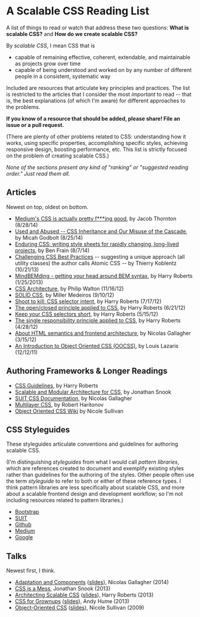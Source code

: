 # A Scalable CSS Reading List

A list of things to read or watch that address these two questions: **What is scalable CSS?** and **How do we create scalable CSS?**

By *scalable CSS*, I mean CSS that is
- capable of remaining effective, coherent, extendable, and maintainable as projects grow over time
- capable of being understood and worked on by any number of different people in a consistent, systematic way

Included are resources that articulate key principles and practices. The list is restricted to the articles that I consider the most *important* to read -- that is, the best explanations (of which I'm aware) for different approaches to the problems.

**If you know of a resource that should be added, please share! File an issue or a pull request.**

(There are plenty of other problems related to CSS: understanding how it works, using specific properties, accomplishing specific styles, achieving responsive design, boosting performance, etc. This list is strictly focused on the problem of creating scalable CSS.)

*None of the sections present any kind of "ranking" or "suggested reading order." Just read them all.*

## Articles

Newest on top, oldest on bottom.

- [Medium's CSS is actually pretty f\*\*\*ing good](https://medium.com/@fat/mediums-css-is-actually-pretty-fucking-good-b8e2a6c78b06), by Jacob Thornton (8/28/14)
- [Used and Abused -- CSS Inheritance and Our Misuse of the Cascade](http://www.phase2technology.com/blog/used-and-abused-css-inheritance-and-our-misuse-of-the-cascade/?utm_source=CSS-Weekly&utm_campaign=Issue-127&utm_medium=RSS), by Micah Godbolt (8/25/14)
- [Enduring CSS: writing style sheets for rapidly changing, long-lived projects](http://benfrain.com/enduring-css-writing-style-sheets-rapidly-changing-long-lived-projects), by Ben Frain (8/7/14)
- [Challenging CSS Best Practices](http://www.smashingmagazine.com/2013/10/21/challenging-css-best-practices-atomic-approach/) -- suggesting a unique approach (all utility classes) the author calls Atomic CSS -- by Thierry Koblentz (10/21/13)
- [MindBEMding - getting your head around BEM syntax](http://csswizardry.com/2013/01/mindbemding-getting-your-head-round-bem-syntax/), by Harry Roberts (1/25/2013)
- [CSS Architecture](http://philipwalton.com/articles/css-architecture/), by Philip Walton (11/16/12)
- [SOLID CSS](http://blog.millermedeiros.com/solid-css/), by Miller Medeiros (9/10/12)
- [Shoot to kill: CSS selector intent](http://csswizardry.com/2012/07/shoot-to-kill-css-selector-intent/), by Harry Roberts (7/17/12)
- [The open/closed principle applied to CSS](http://csswizardry.com/2012/06/the-open-closed-principle-applied-to-css/), by Harry Roberts (6/21/12)
- [Keep your CSS selectors short](http://csswizardry.com/2012/05/keep-your-css-selectors-short/), by Harry Roberts (5/15/12)
- [The single responsibility principle applied to CSS](http://csswizardry.com/2012/04/the-single-responsibility-principle-applied-to-css/), by Harry Roberts (4/28/12)
- [About HTML semantics and frontend architecture](http://nicolasgallagher.com/about-html-semantics-front-end-architecture/), by Nicolas Gallagher (3/15/12)
- [An Introduction to Object Oriented CSS (OOCSS)](http://www.smashingmagazine.com/2011/12/12/an-introduction-to-object-oriented-css-oocss/), by Louis Lazaris (12/12/11)

## Authoring Frameworks & Longer Readings
- [CSS Guidelines](http://cssguidelin.es/), by Harry Roberts
- [Scalable and Modular Architecture for CSS](https://smacss.com/), by Jonathan Snook
- [SUIT CSS Documentation](https://github.com/suitcss/suit/blob/master/doc/README.md), by Nicolas Gallagher
- [Multilayer CSS](http://operatino.github.io/MCSS/en/), by Robert Haritonov
- [Object Oriented CSS Wiki](https://github.com/stubbornella/oocss/wiki) by Nicole Sullivan

## CSS Styleguides

These styleguides articulate conventions and guidelines for authoring scalable CSS.

(I'm distinguishing *styleguides* from what I would call *pattern libraries*, which are references created to document and exemplify existing styles rather than guidelines for the authoring of the styles. Other people often use the term *styleguide* to refer to both or either of these reference types. I think pattern libraries are less specifically about scalable CSS, and more about a scalable frontend design and development workflow; so I'm not including resources related to pattern libraries.)

- [Bootstrap](http://mdo.github.io/code-guide/#css)
- [SUIT](https://github.com/suitcss/suit/blob/master/doc/STYLE.md#4-css)
- [Github](https://github.com/styleguide/css)
- [Medium](https://gist.github.com/fat/a47b882eb5f84293c4ed)
- [Google](http://google-styleguide.googlecode.com/svn/trunk/htmlcssguide.xml#CSS_Style_Rules)

## Talks

Newest first, I think.

- [Adaptation and Components](https://www.youtube.com/watch?v=m0oMHG6ZXvo) ([slides](https://speakerdeck.com/necolas/adaptation-and-components)), Nicolas Gallagher (2014)
- [CSS is a Mess](https://www.youtube.com/watch?v=C4z_9F6nfS8), Jonathan Snook (2013)
- [Architecting Scalable CSS](http://vimeo.com/67544231) ([slides](https://speakerdeck.com/csswizardry/architecting-scalable-css)), Harry Roberts (2013)
- [CSS for Grownups](https://www.youtube.com/watch?v=ZpFdyfs03Ug) ([slides](https://speakerdeck.com/andyhume/css-for-grown-ups-maturing-best-practises-sxsw-2012)), Andy Hume (2013)
- [Object-Oriented CSS](https://www.youtube.com/watch?v=BjAdHyA9nIY) ([slides](http://www.slideshare.net/stubbornella/object-oriented-css)), Nicole Sullivan (2009)
